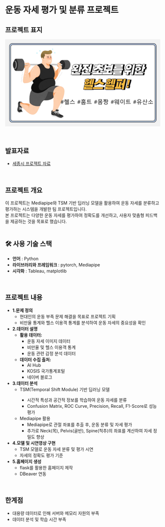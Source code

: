 # 운동 자세 평가 및 분류 프로젝트
<div>
  <h2> <strong>프로젝트 표지</strong> </h2>
</div>

![딥러닝 프로젝트 표지](파이널_표지.png)

<br>

<div>
  <h2><strong>발표자료</strong></h2>
</div>

<ul>
  <li><a href="세종시발표.pdf">세종시 프로젝트 자료</a></li>
</ul>


<br>

<div>
  <h2><strong>프로젝트 개요</strong></h2>
  이 프로젝트는 Mediapipe와 TSM 기반 딥러닝 모델을 활용하여 운동 자세를 분류하고 평가하는 시스템을 개발한 팀 프로젝트입니다. <br>
  본 프로젝트는 다양한 운동 자세를 평가하여 정확도를 개선하고, 사용자 맞춤형 피드백을 제공하는 것을 목표로 했습니다.<br>
</div>

<br>

<div>
  <h2><strong>🛠 사용 기술 스택</strong></h2>
  <ul>
    <li><strong>언어</strong> : Python </li>
    <li><strong>라이브러리와 프레임워크 </strong>: pytorch, Mediapipe</li>
    <li><strong>시각화</strong> : Tableau, matplotlib
  </ul>
</div>

<br>

<div>
  <h2><strong>프로젝트 내용</strong></h2>
  <ul>
    <li><strong>1.문제 정의</strong>
      <ul>
        <li>현대인의 운동 부족 문제 해결을 목표로 프로젝트 기획</li>
        <li>비만율 통계와 헬스 이용객 통계를 분석하여 운동 자세의 중요성을 확인</li>
      </ul>
    </li>
    <li><strong>2.데이터 설명</strong>
      <ul>
        <li><strong>활용 데이터:</strong>
          <ul>
            <li>운동 자세 이미지 데이터</li>
            <li>비만율 및 헬스 이용객 통계</li>
            <li>운동 관련 감정 분석 데이터</li>
          </ul>
        </li>
        <li><strong>데이터 수집 출처:</strong>
          <ul>
            <li>AI Hub</li>
            <li>KOSIS 국가통계포털</li>
            <li>네이버 블로그</li>
          </ul>
        </li>
      </ul>
    </li>
    <li><strong>3.데이터 분석</strong>
      <ul>
          <li>TSM(Temporal Shift Module) 기반 딥러닝 모델</li>
          <ul>
            <li>시간적 특성과 공간적 정보를 학습하여 운동 자세를 분류</li>
            <li>Confusion Matrix, ROC Curve, Precision, Recall, F1-Score로 성능 평가</li>
          </ul>
          <li>Mediapipe 활용
          <ul>
            <li>Mediapipe로 관절 좌표를 추출 후, 운동 분류 및 자세 평가</li>
            <li>추가로 Neck(목), Pelvis(골반), Spine(척추)의 좌표를 계산하여 자세 정밀도 향상</li>
          </ul>
      </ul>
    </li>
    <li><strong>4.모델 및 시연영상 구현</strong>
      <ul>
        <li>TSM 모델로 운동 자세 분류 및 평가 시연</li>
        <li>자세의 정확도 평가 기준</li>
      </ul>
    </li>
    <li><strong>5.홈페이지 생성</strong>
      <ul>
        <li>flask를 활용한 홈페이지 제작</li>
        <li>DBeaver 연동</li>
      </ul>
    </li>
  </ul>
</div>

<br>

<div>
  <h2><strong> 한계점</strong></h2>
  <ul>
    <li>대용량 데이터로 인해 서버와 메모리 자원의 부족</li>
    <li>데이터 분석 및 학습 시간 부족</li>
  </ul>
</div>

